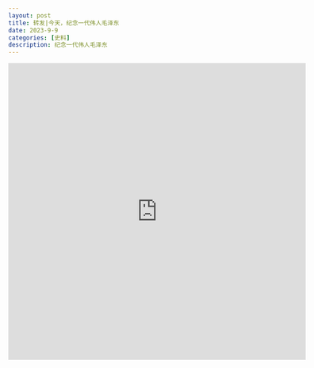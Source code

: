 ```yaml
---
layout: post
title: 转发|今天，纪念一代伟人毛泽东
date: 2023-9-9
categories: [史料]
description: 纪念一代伟人毛泽东
---
```


<iframe src="https://baijiahao.baidu.com/s?id=1776553471145763802&wfr=spider&for=pc"
width="600" height="600"
frameborder="0"
scrolling="yes"
seamless>
</iframe>
